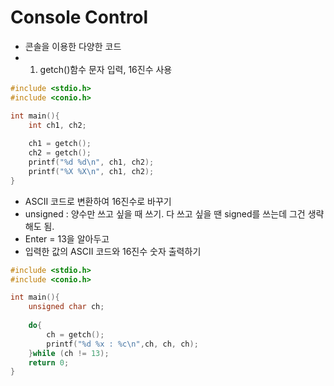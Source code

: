 # Console Control
* 콘솔을 이용한 다양한 코드
* 1. getch()함수 문자 입력, 16진수 사용
```c
#include <stdio.h>
#include <conio.h>

int main(){
	int ch1, ch2;
	
	ch1 = getch();
	ch2 = getch();
	printf("%d %d\n", ch1, ch2);
	printf("%X %X\n", ch1, ch2);
}
```
* ASCII 코드로 변환하여 16진수로 바꾸기
* unsigned : 양수만 쓰고 싶을 때 쓰기. 다 쓰고 싶을 땐 signed를 쓰는데 그건 생략해도 됨.
* Enter = 13을 알아두고
* 입력한 값의 ASCII 코드와 16진수 숫자 출력하기
```c
#include <stdio.h>
#include <conio.h>

int main(){
	unsigned char ch;
	
	do{
		ch = getch();
		printf("%d %x : %c\n",ch, ch, ch);
	}while (ch != 13);
	return 0;
}
```
